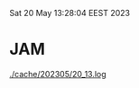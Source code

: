 Sat 20 May 13:28:04 EEST 2023
# JAM
<a href='./cache/202305/20_13.log'>./cache/202305/20_13.log</a>
